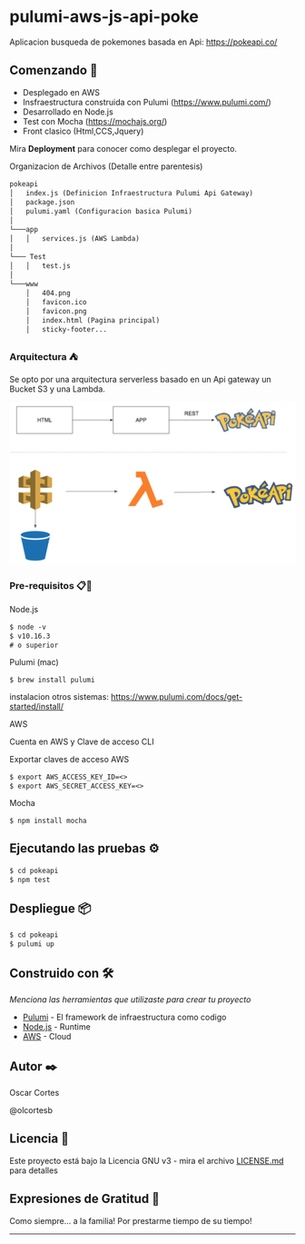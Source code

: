# pulumi-aws-js-api-poke

Aplicacion busqueda de pokemones basada en Api: https://pokeapi.co/ 
## Comenzando 🚀

- Desplegado en AWS
- Insfraestructura construida con Pulumi (https://www.pulumi.com/)
- Desarrollado en Node.js
- Test con Mocha (https://mochajs.org/)
- Front clasico (Html,CCS,Jquery)

Mira **Deployment** para conocer como desplegar el proyecto.

Organizacion de Archivos (Detalle entre parentesis)

```
pokeapi
│   index.js (Definicion Infraestructura Pulumi Api Gateway)
│   package.json
│   pulumi.yaml (Configuracion basica Pulumi)
│
└───app
│   │   services.js (AWS Lambda)
│   
└─── Test
│   │   test.js
│
└───www
    │   404.png
    │   favicon.ico
    │   favicon.png
    │   index.html (Pagina principal)
    │   sticky-footer...
```
### Arquitectura ⛺ 

Se opto por una arquitectura serverless basado en un Api gateway un Bucket S3 y una Lambda.

![image info](arquitectura.png)


### Pre-requisitos 📋🔧

Node.js
```
$ node -v
$ v10.16.3 
# o superior
```
Pulumi (mac)
```
$ brew install pulumi
```
instalacion otros sistemas: https://www.pulumi.com/docs/get-started/install/

AWS

Cuenta en AWS y Clave de acceso CLI

Exportar claves de acceso AWS

```
$ export AWS_ACCESS_KEY_ID=<>
$ export AWS_SECRET_ACCESS_KEY=<>
```

Mocha

```
$ npm install mocha

```

## Ejecutando las pruebas ⚙️
```
$ cd pokeapi
$ npm test
```


## Despliegue 📦

```
$ cd pokeapi
$ pulumi up
```
## Construido con 🛠️

_Menciona las herramientas que utilizaste para crear tu proyecto_

* [Pulumi](http://www.dropwizard.io/1.0.2/docs/) - El framework de infraestructura como codigo
* [Node.js](https://maven.apache.org/) - Runtime
* [AWS](https://rometools.github.io/rome/) - Cloud

## Autor ✒️

Oscar Cortes 

@olcortesb

## Licencia 📄

Este proyecto está bajo la Licencia GNU v3 - mira el archivo [LICENSE.md](LICENSE.md) para detalles

## Expresiones de Gratitud 🎁

Como siempre... a la familia!
Por prestarme tiempo de su tiempo!

---